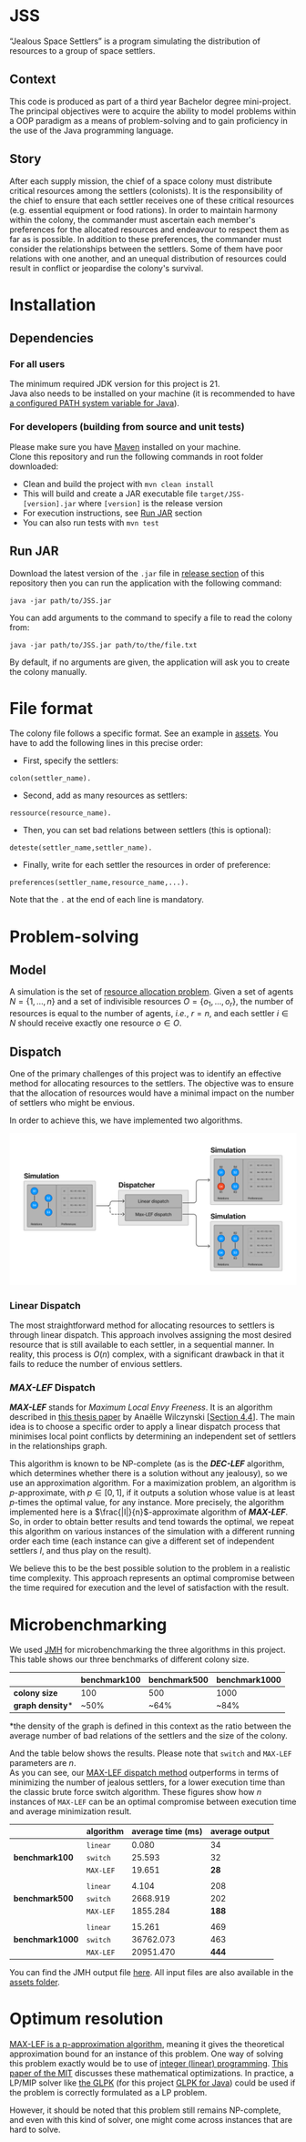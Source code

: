 # JSS
“Jealous Space Settlers” is a program simulating the distribution of resources to a group of space settlers.

## Context
This code is produced as part of a third year Bachelor degree mini-project.
The principal objectives were to acquire the ability to model problems within a OOP paradigm as a means of problem-solving
and to gain proficiency in the use of the Java programming language.

## Story
After each supply mission, the chief of a space colony must distribute critical resources among the settlers (colonists).
It is the responsibility of the chief to ensure that each settler receives one of these critical resources
(e.g. essential equipment or food rations).
In order to maintain harmony within the colony, the commander must ascertain each member's preferences for the allocated resources
and endeavour to respect them as far as is possible.
In addition to these preferences, the commander must consider the relationships between the settlers.
Some of them have poor relations with one another, and an unequal distribution of resources could result in conflict
or jeopardise the colony's survival.

# Installation

## Dependencies
### For all users
The minimum required JDK version for this project is 21.\
Java also needs to be installed on your machine (it is recommended to have [a configured PATH system variable for Java](https://www.java.com/en/download/help/path.html)).
### For developers (building from source and unit tests)
Please make sure you have [Maven](https://maven.apache.org/install.html) installed on your machine.\
Clone this repository and run the following commands in root folder downloaded:
- Clean and build the project with `mvn clean install`
- This will build and create a JAR executable file `target/JSS-[version].jar` where `[version]` is the release version
- For execution instructions, see [Run JAR](#run-jar) section
- You can also run tests with `mvn test`
## Run JAR
Download the latest version of the `.jar` file in [release section](https://github.com/pacotine/JSS/releases/tag/v1.0.0) of this repository then you can run the application
with the following command: 
```
java -jar path/to/JSS.jar
```
You can add arguments to the command to specify a file to read the colony from:
```
java -jar path/to/JSS.jar path/to/the/file.txt
```
By default, if no arguments are given, the application will ask you to create the colony manually.

# File format

The colony file follows a specific format. See an example in [assets](https://github.com/pacotine/JSS/blob/main/assets/colony.txt).
You have to add the following lines in this precise order:

- First, specify the settlers:
```
colon(settler_name).
```

- Second, add as many resources as settlers:
```
ressource(resource_name).
```
- Then, you can set bad relations between settlers (this is optional):
```
deteste(settler_name,settler_name).
```
- Finally, write for each settler the resources in order of preference:
```
preferences(settler_name,resource_name,...).
```

Note that the `.` at the end of each line is mandatory.


# Problem-solving
## Model
A simulation is the set of [resource allocation problem](https://en.wikipedia.org/wiki/Resource_allocation").
Given a set of agents $`N=\{1, \dots, n\}`$ and a set of indivisible resources $`O=\{o_{1}, \dots, o_{r}\}`$,
the number of resources is equal to the number of agents, _i.e._, $r = n$, and each settler
$i \in N$ should receive exactly one resource $o \in O$.

## Dispatch
One of the primary challenges of this project was to identify an effective method for allocating resources to the settlers. 
The objective was to ensure that the allocation of resources would have a minimal impact on the number of settlers who might be envious.

In order to achieve this, we have implemented two algorithms.

![](assets/jss-dispatch.png)
### Linear Dispatch
The most straightforward method for allocating resources to settlers is through linear dispatch. 
This approach involves assigning the most desired resource that is still available to each settler, in a sequential manner.
In reality, this process is $O(n)$ complex, with a significant drawback in that it fails to reduce the number of envious settlers.

### _**MAX-LEF**_ Dispatch
_**MAX-LEF**_ stands for _Maximum Local Envy Freeness_. It is an algorithm described in [this thesis paper](https://theses.hal.science/tel-03222104v1/document) by Anaëlle Wilczynski [[Section 4.4](https://theses.hal.science/tel-03222104v1/document#section.4.4)].
The main idea is to choose a specific order to apply a linear dispatch process that minimises local point conflicts by determining an independent set of settlers
in the relationships graph.

This algorithm is known to be NP-complete 
(as is the _**DEC-LEF**_ algorithm, which determines whether there is a solution without any jealousy),
so we use an approximation algorithm.
For a maximization problem, an algorithm is $p$-approximate, with $p \in [0, 1]$, if it outputs a solution
whose value is at least $p$-times the optimal value, for any instance.
More precisely, the algorithm implemented here is a $\frac{|I|}{n}$-approximate algorithm of _**MAX-LEF**_.
So, in order to obtain better results and tend towards the optimal, we repeat this algorithm on various instances
of the simulation with a different running order each time
(each instance can give a different set of independent settlers $I$, and thus play on the result).

We believe this to be the best possible solution to the problem in a realistic time complexity.
This approach represents an optimal compromise between the time required for execution and the level of satisfaction with the result.

# Microbenchmarking
We used [JMH](https://openjdk.org/projects/code-tools/jmh/) for microbenchmarking the three algorithms in this project.\
This table shows our three benchmarks of different colony size.

|                     | benchmark100 | benchmark500 | benchmark1000 |
| ------------------- | ------------ | ------------ | ------------- |
| **colony size**     | 100          | 500          | 1000          |
| **graph density**\* | ~50%         | ~64%         | ~84%          |

\*the density of the graph is defined in this context as the ratio between the average
number of bad relations of the settlers and the size of the colony.

And the table below shows the results. Please note that `switch` and `MAX-LEF` parameters are $n$.\
As you can see, our [MAX-LEF dispatch method](#_max-lef_-dispatch) outperforms in terms
of minimizing the number of jealous settlers, for a lower execution time than the classic brute force switch algorithm.
These figures show how $n$ instances of `MAX-LEF` can be an optimal compromise between execution time 
and average minimization result. 

|                    | algorithm | average time (ms) | average output |
|--------------------| --------- | ----------------- |----------------|
|                    | `linear`    | 0.080             | 34             |
| **benchmark100**   | `switch`    | 25.593            | 32             |
|                    | `MAX-LEF`   | 19.651            | **28**         |
|                    |||
|                    | `linear`    | 4.104             | 208            |
| **benchmark500**   | `switch`    | 2668.919          | 202            |
|                    | `MAX-LEF`   | 1855.284          | **188**        |
|                    |||
|                    | `linear`    | 15.261            | 469            |
| **benchmark1000**  | `switch`    | 36762.073         | 463            |
|                    | `MAX-LEF`   | 20951.470         | **444**        |

You can find the JMH output file [here](https://github.com/user-attachments/files/18187016/benchmark.txt).
All input files are also available in the [assets folder](assets/benchmark).

# Optimum resolution
[MAX-LEF is a p-approximation algorithm](#_max-lef_-dispatch), meaning it gives the theoretical approximation bound for an instance of this problem.
One way of solving this problem exactly would be to use of [integer (linear) programming](https://en.wikipedia.org/wiki/Integer_programming).
[This paper of the MIT](https://web.mit.edu/15.053/www/AMP-Chapter-09.pdf) discusses these mathematical optimizations.
In practice, a LP/MIP solver like [the GLPK](https://www.gnu.org/software/glpk/) (for this project [GLPK for Java](https://glpk-java.sourceforge.net/))
could be used if the problem is correctly formulated as a LP problem.

However, it should be noted that this problem still remains NP-complete, and even with this kind of solver,
one might come across instances that are hard to solve.